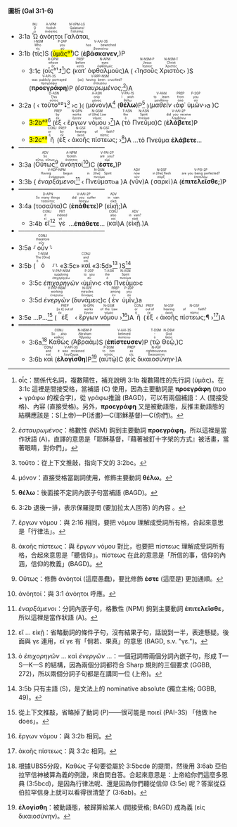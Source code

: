 #### 圖析 (Gal 3:1-6)

- 3:1a <RUBY><ruby><ruby>Ὦ<rt>ὦ</rt></ruby><rt>O</rt></ruby><rt>INJ</rt></RUBY> <RUBY><ruby><ruby>ἀνόητοι<rt>ἀνόητος</rt></ruby><rt>foolish</rt></ruby><rt>A-VPM</rt></RUBY> <RUBY><ruby><ruby>Γαλάται,<rt>Γαλάτης</rt></ruby><rt>Galatians!</rt></ruby><rt>N-VPM-LG</rt></RUBY> 
- 3:1b (<RUBY><ruby><ruby>τίς<rt>τίς</rt></ruby><rt>Who</rt></ruby><rt>I-NSM</rt></RUBY>)S (<RUBY><ruby><ruby><mark>ὑμᾶς°¹</mark><rt>σύ</rt></ruby><rt>you</rt></ruby><rt>P-2AP</rt></RUBY>)C (<RUBY><ruby><ruby><strong>ἐβάσκανεν,</strong><rt>βασκαίνω</rt></ruby><rt>has bewitched</rt></ruby><rt>V-AAI-3S</rt></RUBY>)P
	- 3:1c (<RUBY><ruby><ruby>οἷς°¹⮥<rt>ὅς</rt></ruby><rt>whose</rt></ruby><rt>R-DPM</rt></RUBY>[^1])C (<RUBY><ruby><ruby>κατ᾽<rt>κατά</rt></ruby><rt>before</rt></ruby><rt>PREP</rt></RUBY> <RUBY><ruby><ruby>ὀφθαλμοὺς<rt>ὀφθαλμός</rt></ruby><rt>eyes</rt></ruby><rt>N-APM</rt></RUBY>)A ( ‹<RUBY><ruby><ruby>Ἰησοῦς<rt>Ἰησοῦς</rt></ruby><rt>Jesus</rt></ruby><rt>N-NSM-P</rt></RUBY> <RUBY><ruby><ruby>Χριστὸς<rt>Χριστός</rt></ruby><rt>Christ</rt></ruby><rt>N-NSM-T</rt></RUBY>› )S (<RUBY><ruby><ruby><strong>προεγράφη</strong><rt>προγράφω</rt></ruby><rt>was publicly portrayed</rt></ruby><rt>V-API-3S</rt></RUBY>)P (<RUBY><ruby><ruby><em>ἐσταυρωμένος;</em><rt>σταυρόω</rt></ruby><rt>[as] having been crucified?</rt></ruby><rt>V-RPP-NSM</rt></RUBY>[^2])A
- 3:2a ( ‹ <RUBY><ruby><ruby>τοῦτο°²⮧<rt>οὗτος</rt></ruby><rt>This</rt></ruby><rt>D-ASN</rt></RUBY>[^3] ›c )⦇ (<RUBY><ruby><ruby>μόνον<rt>μόνος</rt></ruby><rt>only</rt></ruby><rt>A-ASN</rt></RUBY>)A[^4] (<RUBY><ruby><ruby><strong>θέλω</strong><rt>θέλω</rt></ruby><rt>I wish</rt></ruby><rt>V-PAI-1S</rt></RUBY>)P[^5] ⦈(<RUBY><ruby><ruby><em>μαθεῖν</em><rt>μανθάνω</rt></ruby><rt>to learn</rt></ruby><rt>V-AAN</rt></RUBY> ‹<RUBY><ruby><ruby>ἀφ᾽<rt>ἀπό</rt></ruby><rt>from</rt></ruby><rt>PREP</rt></RUBY> <RUBY><ruby><ruby>ὑμῶν·<rt>σύ</rt></ruby><rt>you</rt></ruby><rt>P-2GP</rt></RUBY>›a )C 
	- <rt><mark>3:2b°²</mark></rt>[^6] (<RUBY><ruby><ruby>ἐξ<rt>ἐκ</rt></ruby><rt>by</rt></ruby><rt>PREP</rt></RUBY> ‹ <RUBY><ruby><ruby>ἔργων<rt>ἔργον</rt></ruby><rt>works</rt></ruby><rt>N-GPN</rt></RUBY> <RUBY><ruby><ruby>νόμου<rt>νόμος</rt></ruby><rt>of [the] Law</rt></ruby><rt>N-GSM</rt></RUBY> ›[^7])A (<RUBY><ruby><ruby>τὸ<rt>ὁ</rt></ruby><rt>the</rt></ruby><rt>T-ASN</rt></RUBY> <RUBY><ruby><ruby>Πνεῦμα<rt>πνεῦμα</rt></ruby><rt>Spirit</rt></ruby><rt>N-ASN</rt></RUBY>)C (<RUBY><ruby><ruby><strong>ἐλάβετε</strong><rt>λαμβάνω</rt></ruby><rt>did you receive</rt></ruby><rt>V-AAI-2P</rt></RUBY>)P 
	- <rt><mark>3:2c°²</mark></rt> <RUBY><ruby><ruby>ἢ<rt>ἤ</rt></ruby><rt>or</rt></ruby><rt>CONJ</rt></RUBY> (<RUBY><ruby><ruby>ἐξ<rt>ἐκ</rt></ruby><rt>by</rt></ruby><rt>PREP</rt></RUBY> ‹ <RUBY><ruby><ruby>ἀκοῆς<rt>ἀκοή</rt></ruby><rt>hearing</rt></ruby><rt>N-GSF</rt></RUBY> <RUBY><ruby><ruby>πίστεως;<rt>πίστις</rt></ruby><rt>of faith?</rt></ruby><rt>N-GSF</rt></RUBY> ›[^8])A ...τὸ Πνεῦμα **ἐλάβετε**...
- ——————————————
- 3:3a (<RUBY><ruby><ruby>Οὕτως<rt>οὕτω, οὕτως</rt></ruby><rt>So</rt></ruby><rt>ADV</rt></RUBY>[^9] <RUBY><ruby><ruby>ἀνόητοί<rt>ἀνόητος</rt></ruby><rt>foolish</rt></ruby><rt>A-NPM</rt></RUBY>[^10])C (<RUBY><ruby><ruby><strong>ἐστε,</strong><rt>εἰμί</rt></ruby><rt>are you?</rt></ruby><rt>V-PAI-2P</rt></RUBY>)P 
- 3:3b { <RUBY><ruby><ruby><em>ἐναρξάμενοι</em><rt>ἐνάρχομαι</rt></ruby><rt>Having begun</rt></ruby><rt>V-ADP-NPM</rt></RUBY>[^11] ‹ <RUBY><ruby><ruby>Πνεύματι<rt>πνεῦμα</rt></ruby><rt>in [the] Spirit</rt></ruby><rt>N-DSN</rt></RUBY >›a }A (<RUBY><ruby><ruby>νῦν<rt>νῦν</rt></ruby><rt>now</rt></ruby><rt>ADV</rt></RUBY>)A (<RUBY><ruby><ruby>σαρκὶ<rt>σάρξ</rt></ruby><rt>in [the] flesh</rt></ruby><rt>N-DSF</rt></RUBY>)A (<RUBY><ruby><ruby><strong>ἐπιτελεῖσθε;</strong><rt>ἐπιτελέω</rt></ruby><rt>are you being perfected?</rt></ruby><rt>V-PEI-2P</rt></RUBY>)P
- ——————————————
- 3:4a (<RUBY><ruby><ruby>τοσαῦτα<rt>τοσοῦτος</rt></ruby><rt>So many things</rt></ruby><rt>D-APN</rt></RUBY>)C (<RUBY><ruby><ruby><strong>ἐπάθετε</strong><rt>πάσχω</rt></ruby><rt>did you suffer</rt></ruby><rt>V-AAI-2P</rt></RUBY>)P (<RUBY><ruby><ruby>εἰκῇ;<rt>εἰκῇ</rt></ruby><rt>in vain</rt></ruby><rt>ADV</rt></RUBY>)A
	- 3:4b <RUBY><ruby><ruby>εἴ<rt>εἰ</rt></ruby><rt>if</rt></ruby><rt>CONJ</rt></RUBY>[^12] <RUBY><ruby><ruby>γε<rt>γέ</rt></ruby><rt>indeed</rt></ruby><rt>PRT</rt></RUBY> ...<strong>ἐπάθετε</strong>... (<RUBY><ruby><ruby>καὶ<rt>καί</rt></ruby><rt>also</rt></ruby><rt>CONJ</rt></RUBY>)A (<RUBY><ruby><ruby>εἰκῇ.<rt>εἰκῇ</rt></ruby><rt>in vain?</rt></ruby><rt>ADV</rt></RUBY>)A
- ——————————————
- 3:5a ⸉<RUBY><ruby><ruby>οὖν<rt>οὖν</rt></ruby><rt>therefore</rt></ruby><rt>CONJ</rt></RUBY>⸊
- 3:5b (<RUBY><ruby><ruby>ὁ<rt>ὁ</rt></ruby><rt>The [One]</rt></ruby><rt>T-NSM</rt></RUBY> ⸉⸊ «3:5c» <RUBY><ruby><ruby>καὶ<rt>καί</rt></ruby><rt>and</rt></ruby><rt>CONJ</rt></RUBY> «3:5d»[^13] )S[^14]
	- 3:5c <RUBY><ruby><ruby><em>ἐπιχορηγῶν</em><rt>ἐπιχορηγέω</rt></ruby><rt>supplying</rt></ruby><rt>V-PAP-NSM</rt></RUBY> ‹<RUBY><ruby><ruby>ὑμῖν<rt>σύ</rt></ruby><rt>to you</rt></ruby><rt>P-2DP</rt></RUBY>›c ‹<RUBY><ruby><ruby>τὸ<rt>ὁ</rt></ruby><rt>the</rt></ruby><rt>T-ASN</rt></RUBY> <RUBY><ruby><ruby>Πνεῦμα<rt>πνεῦμα</rt></ruby><rt>Spirit</rt></ruby><rt>N-ASN</rt></RUBY>›c 
	- 3:5d <RUBY><ruby><ruby><em>ἐνεργῶν</em><rt>ἐνεργέω</rt></ruby><rt>working</rt></ruby><rt>V-PAP-NSM</rt></RUBY> (<RUBY><ruby><ruby>δυνάμεις<rt>δύναμις</rt></ruby><rt>miracles</rt></ruby><rt>N-APF</rt></RUBY>)c (<RUBY><ruby><ruby>ἐν<rt>ἐν</rt></ruby><rt>among</rt></ruby><rt>PREP</rt></RUBY> <RUBY><ruby><ruby>ὑμῖν,<rt>σύ</rt></ruby><rt>you</rt></ruby><rt>P-2DP</rt></RUBY>)a
- 3:5e ...P...[^15] (<RUBY><ruby><ruby>ἐξ<rt>ἐκ</rt></ruby><rt>[is it] out of</rt></ruby><rt>PREP</rt></RUBY> ‹ <RUBY><ruby><ruby>ἔργων<rt>ἔργον</rt></ruby><rt>works</rt></ruby><rt>N-GPN</rt></RUBY> <RUBY><ruby><ruby>νόμου<rt>νόμος</rt></ruby><rt>of the Law</rt></ruby><rt>N-GSM</rt></RUBY> ›[^16])A <RUBY><ruby><ruby>ἢ<rt>ἤ</rt></ruby><rt>or</rt></ruby><rt>CONJ</rt></RUBY> (<RUBY><ruby><ruby>ἐξ<rt>ἐκ</rt></ruby><rt>out of</rt></ruby><rt>PREP</rt></RUBY> ‹ <RUBY><ruby><ruby>ἀκοῆς<rt>ἀκοή</rt></ruby><rt>hearing</rt></ruby><rt>N-GSF</rt></RUBY> <RUBY><ruby><ruby>πίστεως;¶<rt>πίστις</rt></ruby><rt>of faith?</rt></ruby><rt>N-GSF</rt></RUBY> ›[^17])A
- ═════════════════════
	- 3:6a[^18] <RUBY><ruby><ruby>Καθὼς<rt>καθώς</rt></ruby><rt>So also</rt></ruby><rt>CONJ</rt></RUBY> (<RUBY><ruby><ruby>Ἀβραὰμ<rt>Ἀβραάμ</rt></ruby><rt>Abraham</rt></ruby><rt>N-NSM-P</rt></RUBY>)S (<RUBY><ruby><ruby><strong>ἐπίστευσεν</strong><rt>πιστεύω</rt></ruby><rt>believed</rt></ruby><rt>V-AAI-3S</rt></RUBY>)P (<RUBY><ruby><ruby>τῷ<rt>ὁ</rt></ruby><rt>-</rt></ruby><rt>T-DSM</rt></RUBY> <RUBY><ruby><ruby>Θεῷ,<rt>θεός</rt></ruby><rt>God</rt></ruby><rt>N-DSM</rt></RUBY>)C
	- 3:6b <RUBY><ruby><ruby>καὶ<rt>καί</rt></ruby><rt>and</rt></ruby><rt>CONJ</rt></RUBY> (<RUBY><ruby><ruby><strong>ἐλογίσθη</strong><rt>λογίζομαι</rt></ruby><rt>it was reckoned</rt></ruby><rt>V-API-3S</rt></RUBY>)P[^19] (<RUBY><ruby><ruby>αὐτῷ<rt>αὐτός</rt></ruby><rt>to him</rt></ruby><rt>P-DSM</rt></RUBY>)C (<RUBY><ruby><ruby>εἰς<rt>εἰς</rt></ruby><rt>as</rt></ruby><rt>PREP</rt></RUBY> <RUBY><ruby><ruby>δικαιοσύνην·<rt>δικαιοσύνη</rt></ruby><rt>righteousness</rt></ruby><rt>N-ASF</rt></RUBY>)A


[^1]: οἷς：關係代名詞，複數陽性，補充說明 3:1b 複數陽性的先行詞 (ὑμᾶς)。在 3:1c 這裡是間接受格，當補語 (C) 使用，因為主要動詞是 **προεγράφη** (προ + γράφω 的複合字)，從 γράφω推論 (BAGD)，可以有兩個補語：人 (間接受格)、內容 (直接受格)。另外，**προεγράφη** 又是被動語態，反推主動語態的結構應該是：S(上帝)—P(活畫)—C(耶穌基督)—C(你們)。
[^2]: _ἐσταυρωμένος_：格數性 (NSM) 鉤到主要動詞 **προεγράφη**，所以這裡是當作狀語 (A)，直譯的意思是「耶穌基督，『藉著被釘十字架的方式』被活畫，當著眼睛，對你們」。
[^3]: τοῦτο：從上下文推敲，指向下文的 3:2bc。
[^4]: μόνον：直接受格當副詞使用，修飾主要動詞 **θέλω**。
[^5]: **θέλω**：後面接不定詞內嵌子句當補語 (BAGD)。
[^6]: 3:2b 退後一排，表示保羅提問 (要加拉太人回答) 的內容 。
[^7]: ἔργων νόμου：與 2:16 相同，要把 νόμου 理解成受詞所有格，合起來意思是「行律法」。
[^8]: ἀκοῆς πίστεως：與 ἔργων νόμου 對比，也要把 πίστεως 理解成受詞所有格，合起來意思是「聽信仰」。πίστεως 在此的意思是「所信的事，信仰的內涵，信仰的教義」(BAGD)。
[^9]: Οὕτως：修飾 ἀνόητοί (這麼愚蠢)，要比修飾 **ἐστε** (這麼是) 更加通順。
[^10]: ἀνόητοί：與 3:1 ἀνόητοι 呼應。
[^11]: _ἐναρξάμενοι_：分詞內嵌子句，格數性 (NPM) 鉤到主要動詞 **ἐπιτελεῖσθε**，所以這裡是當作狀語 (A)。
[^12]: εἴ ... εἰκῇ：省略動詞的條件子句，沒有結果子句，話說到一半，表達懸疑。後面與 γε 連用，εἴ γε 有「倘若、果真」的意思 (BAGD, s.v. "γε.")。
[^13]: ὁ _ἐπιχορηγῶν_ ... καὶ _ἐνεργῶν_ ...：一個冠詞帶兩個分詞內嵌子句，形成 T—S—K—S 的結構，因為兩個分詞都符合 Sharp 規則的三個要求 (GGBB, 272)，所以兩個分詞子句都是在講同一位 (上帝)。
[^14]: 3:5b 只有主語 (S)，是文法上的 nominative absolute (獨立主格; GGBB, 49)。
[^15]: 從上下文推敲，省略掉了動詞 (P)——很可能是 ποιεῖ (PAI-3S) 「他做 he does」。
[^16]: ἔργων νόμου：與 3:2b 相同。
[^17]: ἀκοῆς πίστεως：與 3:2c 相同。
[^18]: 根據UBS5分段，Καθὼς 子句要從屬於 3:5bcde 的提問，然後用 3:6ab 亞伯拉罕信神被算為義的例證，來自問自答。合起來意思是：上帝給你們這麼多恩典 (3:5bcd)，是因為行律法呢、還是因為你們聽從信仰 (3:5e) 呢？答案從亞伯拉罕信身上就可以看得很清楚了 (3:6ab)。
[^19]: **ἐλογίσθη**：被動語態，被歸算給某人 (間接受格; BAGD) 成為義  (εἰς δικαιοσύνην)。

